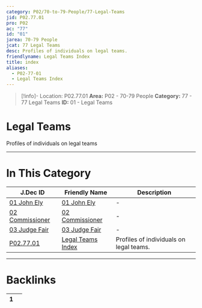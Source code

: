 ```yaml
---
category: P02/70-to-79-People/77-Legal-Teams
jid: P02.77.01
pro: P02
ac: "77"
id: "01"
jarea: 70-79 People
jcat: 77 Legal Teams
desc: Profiles of individuals on legal teams.
friendlyname: Legal Teams Index
title: index
aliases:
  - P02-77-01
  - Legal Teams Index
---
```

>[!info]- Location: P02.77.01
>**Area:** P02 - 70-79 People
>**Category:** 77 - 77 Legal Teams
>**ID:** 01 - Legal Teams

# Legal Teams

Profiles of individuals on legal teams
 


---
# In This Category

| J.Dec ID                                                                                              | Friendly Name                                                                                         | Description                             |
| ----------------------------------------------------------------------------------------------------- | ----------------------------------------------------------------------------------------------------- | --------------------------------------- |
| [01 John Ely](../../../hidden/01%20John%20Ely.md)         | [01 John Ely](../../../hidden/01%20John%20Ely.md)         | \-                                      |
| [02 Commissioner](../../../hidden/02%20Commissioner.md) | [02 Commissioner](../../../hidden/02%20Commissioner.md) | \-                                      |
| [03 Judge Fair](../../../hidden/03%20Judge%20Fair.md)     | [03 Judge Fair](../../../hidden/03%20Judge%20Fair.md)     | \-                                      |
| [P02.77.01](index.md)                 | [Legal Teams Index](index.md)         | Profiles of individuals on legal teams. |


---
# Backlinks
<div><table class="dataview table-view-table"><thead class="table-view-thead"><tr class="table-view-tr-header"><th class="table-view-th"><span></span><span class="dataview small-text">1</span></th><th class="table-view-th"><span></span></th></tr></thead><tbody class="table-view-tbody"></tbody></table></div>